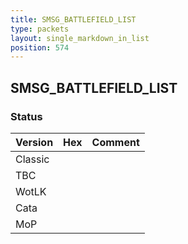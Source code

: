 ```yaml
---
title: SMSG_BATTLEFIELD_LIST
type: packets
layout: single_markdown_in_list
position: 574
---
```


## SMSG_BATTLEFIELD_LIST

### Status

Version | Hex | Comment
---------- | ---------- | ---------- 
Classic |  |  
TBC |  |  
WotLK |  |  
Cata |  |  
MoP |  |  